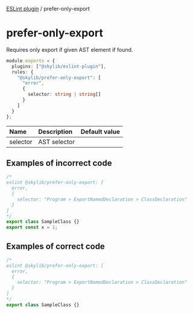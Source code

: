 [ESLint plugin](https://ilyub.github.io/eslint-plugin/) / prefer-only-export

# prefer-only-export

Requires only export if given AST element if found.

```ts
module.exports = {
  plugins: ["@skylib/eslint-plugin"],
  rules: {
    "@skylib/prefer-only-export": [
      "error",
      {
        selector: string | string[]
      }
    ]
  }
};
```

| Name | Description | Default value |
| :----- | :----- | :----- |
| selector | AST selector |

## Examples of incorrect code

```ts
/*
eslint @skylib/prefer-only-export: [
  error,
  {
    selector: "Program > ExportNamedDeclaration > ClassDeclaration"
  }
]
*/
export class SampleClass {}
export const x = 1;
```

## Examples of correct code

```ts
/*
eslint @skylib/prefer-only-export: [
  error,
  {
    selector: "Program > ExportNamedDeclaration > ClassDeclaration"
  }
]
*/
export class SampleClass {}
```
